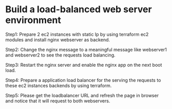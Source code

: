 # Build a load-balanced web server environment

Step1: Prepare 2 ec2 instances with static Ip by using terraform ec2 modules and install nginx webserver as backend.

Step2: Change the nginx message to a meaningful message like webserver1 and webserver2 to see the requests load balancing.

Step3: Restart the nginx server and enable the nginx app on the next boot load.

Step4: Prepare a application load balancer for the serving the requests to these ec2 instances backends by using terraform.

Step5: Please get the loadbalancer URL and refresh the page in browser and notice that it will request to both webservers.
